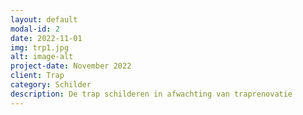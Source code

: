 ```yaml
---
layout: default
modal-id: 2
date: 2022-11-01
img: trp1.jpg
alt: image-alt
project-date: November 2022
client: Trap
category: Schilder
description: De trap schilderen in afwachting van traprenovatie 
---
```

